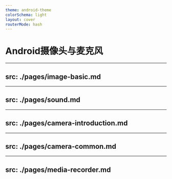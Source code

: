 ```yaml
---
theme: android-theme
colorSchema: light
layout: cover
routerMode: hash
---
```


# Android摄像头与麦克风

---
src: ./pages/image-basic.md
---

---
src: ./pages/sound.md
---

---
src: ./pages/camera-introduction.md
---

---
src: ./pages/camera-common.md
---

---
src: ./pages/media-recorder.md
---
